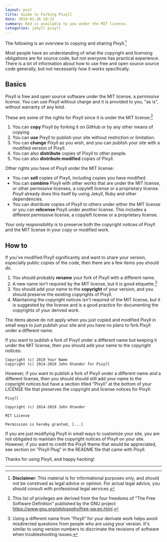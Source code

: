 ```yaml
---
layout: post
title: Guide to Forking Pixyll
date: 2019-01-26 19:22
summary: Red is available to you under the MIT license.
categories: jekyll pixyll
---
```


The following is an overview to copying and sharing Pixyll.[^1]

Most people have an understanding of what the copyright and licensing obligations are for source code, but not everyone has practical experience.  There is a lot of information about how to use free and open source source code generally, but not necessarily how it works specifically.

## Basics

Pixyll is free and open source software under the MIT license, a _permissive license_.  You can use Pixyll without charge and it is provided to you, "as is", without warranty of any kind.

These are some of the rights for Pixyll since it is under the MIT license:[^2]

1. You can **copy** Pixyll by forking it on GitHub or by any other means of copying.
2. You can **use** Pixyll to publish your site without restriction or limitation.
3. You can **change** Pixyll as you wish, and you can publish your site with a modified version of Pixyll.
4. You can also **distribute** copies of Pixyll to other people.
5. You can also **distribute modified** copies of Pixyll.

Other rights you have of Pixyll under the MIT license:

- You can **sell** copies of Pixyll, including copies you have modified.
- You can **combine** Pixyll with other works that are under the MIT license, or other permissive licenses, a copyleft license or a proprietary license.  Pixyll already does this itself by using Jekyll, Ruby and other dependencies.
- You can distribute copies of Pixyll to others under either the MIT license or you can **relicense** Pixyll under another license.  This includes a different permissive license, a copyleft license or a proprietary license.

Your only responsibility is to preserve both the copyright notices of Pixyll and the MIT license in your copy or modified work.

## How to

If you've modified Pixyll significantly and want to share your version, especially public copies of the code, then there are a few items you should do.

1. You should probably **rename** your fork of Pixyll with a different name.
2. A new name isn't required by the MIT license, but it is good etiquette.[^3]
3. You should add your name to the **copyright** of your version, and you should preserve the existing copyrights of Pixyll.
4. Maintaining the copyright notices isn't required of the MIT license, but it is suggested by the license and is a good practice for documenting the copyrights of your derived work.

The items above do not apply when you just copied and modified Pixyll in small ways to just publish your site and you have no plans to fork Pixyll under a different name.

If you want to publish a fork of Pixyll under a different name but keeping it under the MIT license, then you should add your name to the copyright notices:

    Copyright (c) 2019 Your Name
    Copyright (c) 2014-2019 John Otander for Pixyll

However, if you want to publish a fork of Pixyll under a different name *and* a different license, then you should should still add your name to the copyright notices but have a section titled "Pixyll" at the bottom of your LICENSE file that preserves the copyright and license notices for Pixyll:

    Pixyll
    
    Copyright (c) 2014-2019 John Otander
    
    MIT License
    
    Permission is hereby granted, [...]

If you are just modifying Pixyll in small ways to customize your site, you are not obligated to maintain the copyright notices of Pixyll on your site.  However, if you want to credit the Pixyll theme that would be appreciated, see section on "Pixyll Plug" in the README file that came with Pixyll.

Thanks for using Pixyll, and happy hacking!

---
[^1]: **Disclaimer**: This material is for informational purposes only, and should not be construed as legal advice or opinion.  For actual legal advice, you should consult with professional legal services.
[^2]: This list of privileges are derived from the four freedoms of "The Free Software Definition" published by the GNU project <https://www.gnu.org/philosophy/free-sw.en.html>.
[^3]: Using a different name from "Pixyll" for your derivate work helps avoid misdirected questions from people who are using your version.  It's similar to using version numbers to discrimate the revisions of software when troubleshooting issues.
